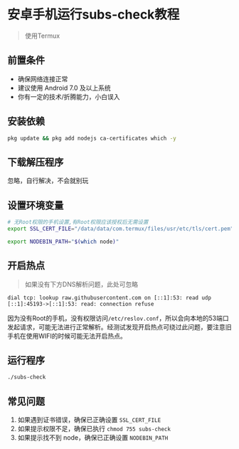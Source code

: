 # 安卓手机运行subs-check教程
> 使用Termux

## 前置条件
- 确保网络连接正常
- 建议使用 Android 7.0 及以上系统
- 你有一定的技术/折腾能力，小白误入

## 安装依赖

```bash
pkg update && pkg add nodejs ca-certificates which -y
```

## 下载解压程序
忽略，自行解决，不会就别玩

## 设置环境变量
```bash
# 无Root权限的手机设置,有Root权限应该授权后无需设置
export SSL_CERT_FILE="/data/data/com.termux/files/usr/etc/tls/cert.pem"

export NODEBIN_PATH="$(which node)"
```

## 开启热点
> 如果没有下方DNS解析问题，此处可忽略
```
dial tcp: lookup raw.githubusercontent.com on [::1]:53: read udp [::1]:45193->[::1]:53: read: connection refuse
```
因为没有Root的手机，没有权限访问`/etc/reslov.conf`，所以会向本地的53端口发起请求，可能无法进行正常解析。经测试发现开启热点可绕过此问题，要注意旧手机在使用WIFI的时候可能无法开启热点。

## 运行程序
```bash
./subs-check
```

## 常见问题
1. 如果遇到证书错误，确保已正确设置 `SSL_CERT_FILE`
2. 如果提示权限不足，确保已执行 `chmod 755 subs-check`
3. 如果提示找不到 node，确保已正确设置 `NODEBIN_PATH`